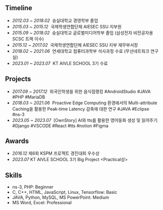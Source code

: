 ## Timeline

- _2012.03 ~ 2018.02_&nbsp; 숭실대학교 경영학부 졸업
- _2015.03 ~ 2015.12_&nbsp; 국제학생연합단체 AIESEC SSU 지부원
- _2015.09 ~ 2018.02_&nbsp; 숭실대학교 글로벌미디어학부 졸업 (삼성전자 비전공자용 SCSC 트랙 이수)
- _2015.12 ~ 2017.02_&nbsp; 국제학생연합단체 AIESEC SSU 지부 재무부서장
- _2018.02 ~ 2021.06_&nbsp; 연세대학교 컴퓨터과학부 석사과정 수료 (무선네트워크 연구실)
- _2023.01 ~ 2023.07_&nbsp; KT AIVLE SCHOOL 3기 수료

## Projects

- _2017.09 ~ 2017.12_&nbsp; 외국인학생을 위한 음식점랭킹
  #AndroidStudio #JAVA #PHP #MariaDB
- _2018.03 ~ 2021.06_&nbsp; Proactive Edge Computing 환경에서의 Multi-attribute Caching을 활용한 Peak-time Latency 감축에 대한 연구
  #JAVA #Eclipse #ns-3
- _2023.05 ~ 2023.07_&nbsp; [OwnStory] AI와 tts를 활용한 영어동화 생성 및 읽어주기
  #Django #VSCODE #React #tts #notion #Figma

## Awards

- _2016.12_ 제6회 KSPM 프로젝트 경진대회 우수상
- _2023.07_ KT AIVLE SCHOOL 3기 Big Project <Practical상>

## Skills

- ns-3, PHP: Beginner
- C, C++, HTML, JavaScript, Linux, Tensorflow: Basic
- JAVA, Python, MySQL, MS PowerPoint: Medium
- MS Word, Excel: Professional
